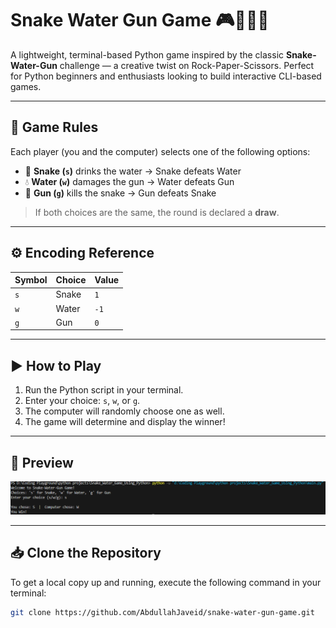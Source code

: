 # Snake Water Gun Game 🎮🐍💧🔫

A lightweight, terminal-based Python game inspired by the classic **Snake-Water-Gun** challenge — a creative twist on Rock-Paper-Scissors. Perfect for Python beginners and enthusiasts looking to build interactive CLI-based games.

---

## 📜 Game Rules

Each player (you and the computer) selects one of the following options:

- 🐍 **Snake (`s`)** drinks the water → Snake defeats Water
- 💧 **Water (`w`)** damages the gun → Water defeats Gun
- 🔫 **Gun (`g`)** kills the snake → Gun defeats Snake

> If both choices are the same, the round is declared a **draw**.

---

## ⚙️ Encoding Reference

| Symbol | Choice | Value |
|--------|--------|--------|
| `s`    | Snake  | `1`    |
| `w`    | Water  | `-1`   |
| `g`    | Gun    | `0`    |

---

## ▶️ How to Play

1. Run the Python script in your terminal.
2. Enter your choice: `s`, `w`, or `g`.
3. The computer will randomly choose one as well.
4. The game will determine and display the winner!

---

## 📸 Preview

<img src="preview.png" alt="Game Preview" width="600"/>

---

## 📥 Clone the Repository

To get a local copy up and running, execute the following command in your terminal:

```bash
git clone https://github.com/AbdullahJaveid/snake-water-gun-game.git
```
